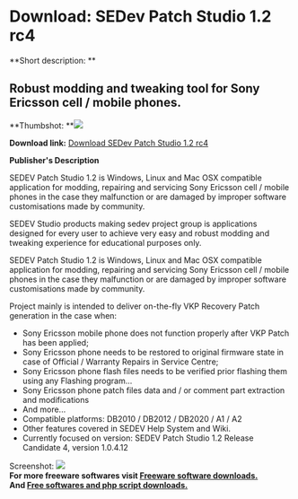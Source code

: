 # Download: SEDev Patch Studio 1.2 rc4

**Short description: **

## Robust modding and tweaking tool for Sony Ericsson cell / mobile phones.

  
**Thumbshot: **![](http://www.freewarefiles.com/screenshot/sedevptchstd_md.jpg)   
  
**Download link:** [Download SEDev Patch Studio 1.2 rc4](http://freesoftwares.boysofts.com/SEDev-Patch-Studio_program_62203.html)  
  

**Publisher's Description**  
  

SEDEV Patch Studio 1.2 is Windows, Linux and Mac OSX compatible application
for modding, repairing and servicing Sony Ericsson cell / mobile phones in the
case they malfunction or are damaged by improper software customisations made
by community.

SEDEV Studio products making sedev project group is applications designed for
every user to achieve very easy and robust modding and tweaking experience for
educational purposes only.

SEDEV Patch Studio 1.2 is Windows, Linux and Mac OSX compatible application
for modding, repairing and servicing Sony Ericsson cell / mobile phones in the
case they malfunction or are damaged by improper software customisations made
by community.

Project mainly is intended to deliver on-the-fly VKP Recovery Patch generation
in the case when:

  * Sony Ericsson mobile phone does not function properly after VKP Patch has been applied; 
  * Sony Ericsson phone needs to be restored to original firmware state in case of Official / Warranty Repairs in Service Centre; 
  * Sony Ericsson phone flash files needs to be verified prior flashing them using any Flashing program... 
  * Sony Ericsson phone patch files data and / or comment part extraction and modifications 
  * And more... 
  * Compatible platforms: DB2010 / DB2012 / DB2020 / A1 / A2 
  * Other features covered in SEDEV Help System and Wiki. 
  * Currently focused on version: SEDEV Patch Studio 1.2 Release Candidate 4, version 1.0.4.12 

  
  
Screenshot: ![](http://www.freewarefiles.com/screenshot/sedevptchstd.jpg)  
**For more freeware softwares visit [Freeware software downloads.](http://freesoftwares.boysofts.com/)**   
**And [Free softwares and php script downloads.](http://www.boysofts.com/)**

